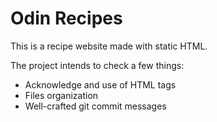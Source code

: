# Odin Recipes

This is a recipe website made with static HTML.

The project intends to check a few things:
- Acknowledge and use of HTML tags
- Files organization
- Well-crafted git commit messages